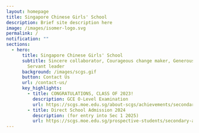 ```yaml
---
layout: homepage
title: Singapore Chinese Girls' School
description: Brief site description here
image: /images/isomer-logo.svg
permalink: /
notification: ""
sections:
  - hero:
      title: Singapore Chinese Girls' School
      subtitle: Sincere collaborator, Courageous change maker, Generous contributor,
        Servant leader
      background: /images/scgs.gif
      button: Contact Us
      url: /contact-us/
      key_highlights:
        - title: CONGRATULATIONS, CLASS OF 2023!
          description: GCE O-Level Examination
          url: https://scgs.moe.edu.sg/about-scgs/achievements/secondary/
        - title: Direct School Admission 2024
          description: (for entry into Sec 1 2025)
          url: https://scgs.moe.edu.sg/prospective-students/secondary-admission/direct-school-admission/
---
```

